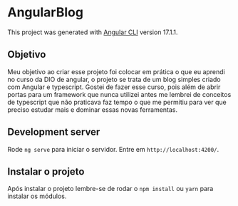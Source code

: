 # AngularBlog

This project was generated with [Angular CLI](https://github.com/angular/angular-cli) version 17.1.1.

## Objetivo

Meu objetivo ao criar esse projeto foi colocar em prática o que eu aprendi no curso da DIO de angular, o projeto se trata de um blog simples criado com Angular e typescript. Gostei de fazer esse curso, pois além de abrir portas para um framework que nunca utilizei antes me lembrei de conceitos de typescript que não praticava faz tempo o que me permitiu para ver que preciso estudar mais e dominar essas novas ferramentas.

## Development server

Rode `ng serve` para iniciar o servidor. Entre em `http://localhost:4200/`.

## Instalar o projeto

Após instalar o projeto lembre-se de rodar o `npm install` ou `yarn` para instalar os módulos.
